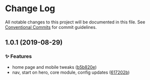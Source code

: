 # Change Log

All notable changes to this project will be documented in this file.
See [Conventional Commits](https://conventionalcommits.org) for commit guidelines.

<a name="1.0.1"></a>
## 1.0.1 (2019-08-29)


### :sparkles: Features

* home page and mobile tweaks ([b5b820e](https://github.com/caldera-digital/platform/commit/b5b820e))
* nav, start on hero, core module, config updates ([617202b](https://github.com/caldera-digital/platform/commit/617202b))
